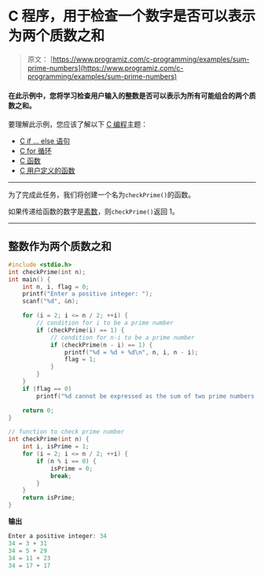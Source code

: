 # C 程序，用于检查一个数字是否可以表示为两个质数之和

> 原文： [https://www.programiz.com/c-programming/examples/sum-prime-numbers](https://www.programiz.com/c-programming/examples/sum-prime-numbers)

#### 在此示例中，您将学习检查用户输入的整数是否可以表示为所有可能组合的两个质数之和。

要理解此示例，您应该了解以下 [C 编程](/c-programming "C tutorial")主题：

*   [C if ... else 语句](/c-programming/c-if-else-statement)
*   [C for 循环](/c-programming/c-for-loop)
*   [C 函数](/c-programming/c-functions)
*   [C 用户定义的函数](/c-programming/c-user-defined-functions)

* * *

为了完成此任务，我们将创建一个名为`checkPrime()`的函数。

如果传递给函数的数字是[素数](https://www.programiz.com/c-programming/examples/prime-number)，则`checkPrime()`返回 1。

* * *

## 整数作为两个质数之和

```c
#include <stdio.h>
int checkPrime(int n);
int main() {
    int n, i, flag = 0;
    printf("Enter a positive integer: ");
    scanf("%d", &n);

    for (i = 2; i <= n / 2; ++i) {
        // condition for i to be a prime number
        if (checkPrime(i) == 1) {
            // condition for n-i to be a prime number
            if (checkPrime(n - i) == 1) {
                printf("%d = %d + %d\n", n, i, n - i);
                flag = 1;
            }
        }
    }
    if (flag == 0)
        printf("%d cannot be expressed as the sum of two prime numbers.", n);

    return 0;
}

// function to check prime number
int checkPrime(int n) {
    int i, isPrime = 1;
    for (i = 2; i <= n / 2; ++i) {
        if (n % i == 0) {
            isPrime = 0;
            break;
        }
    }
    return isPrime;
} 
```

**输出**

```c
Enter a positive integer: 34
34 = 3 + 31
34 = 5 + 29
34 = 11 + 23
34 = 17 + 17 
```